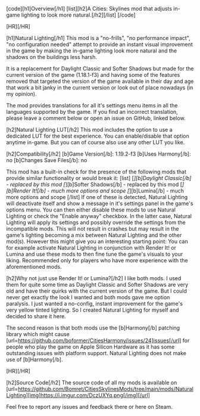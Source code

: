 [code][h1]Overview[/h1]
[list][h2]A Cities: Skylines mod that adjusts in-game lighting to look more natural.[/h2][/list]
[/code]

[HR][/HR]

[h1]Natural Lighting[/h1]
This mod is a "no-frills", "no performance impact", "no configuration needed" attempt to provide an instant visual improvement in the game by making the in-game lighting look more natural and the shadows on the buildings less harsh.

It is a replacement for Daylight Classic and Softer Shadows but made for the current version of the game (1.18.1-f3) and having some of the features removed that targeted the version of the game available in their day and age that work a bit janky in the current version or look out of place nowadays (in my opinion).

The mod provides translations for all it's settings menu items in all the languages supported by the game. If you find an incorrect translation, please leave a comment below or open an issue on GitHub, linked below.

[h2]Natural Lighting LUT[/h2]
This mod includes the option to use a dedicated LUT for the best experience. You can enable/disable that option anytime in-game. But you can of course also use any other LUT you like.

[h2]Compatibility[/h2]
[b]Game Version[/b]: 1.19.2-f3
[b]Uses Harmony[/b]: no
[b]Changes Save Files[/b]: no

This mod has a built-in check for the presence of the following mods that provide similar functionality or would break it:
[list]
[*][b]Daylight Classic[/b] - replaced by this mod
[*][b]Softer Shadows[/b] - replaced by this mod
[*][b]Render It![/b] - much more options and scope
[*][b]Lumina[/b] - much more options and scope
[/list]
If one of these is detected, Natural Lighting will deactivate itself and show a message in it's settings panel in the game's options menu. You can then either disable these mods to use Natural Lighting or check the "Enable anyway" checkbox. In the latter case, Natural Lighting will apply its settings and possibly override the settings from the incompatible mods. This will not result in crashes but may result in the game's lighting becoming a mix between Natural Lighting and the other mod(s). However this might give you an interesting starting point: You can for example activate Natural Lighting in conjunction with Render It! or Lumina and use these mods to then fine tune the game's visuals to your liking. Recommended only for players who have more experience with the aforementioned mods.

[h2]Why not just use Render It! or Lumina?[/h2]
I like both mods. I used them for quite some time as Daylight Classic and Softer Shadows are very old and have their quirks with the current version of the game. But I could never get exactly the look I wanted and both mods gave me option paralysis. I just wanted a no-config, instant improvement for the game's very yellow tinted lighting. So I created Natural Lighting for myself and decided to share it here.

The second reason is that both mods use the [b]Harmony[/b] patching library which might cause [url=https://github.com/boformer/CitiesHarmony/issues/24]issues[/url] for people who play the game on Apple Silicon Hardware as it has some outstanding issues with platform support. Natural Lighting does not make use of [b]Harmony[/b].

[HR][/HR]

[h2]Source Code[/h2]
The source code of all my mods is available on
[url=https://github.com/Bomret/CitiesSkylinesMods/tree/main/mods/NaturalLighting][img]https://i.imgur.com/DczUXYq.png[/img][/url]

Feel free to report any issues and feedback there or here on Steam.
